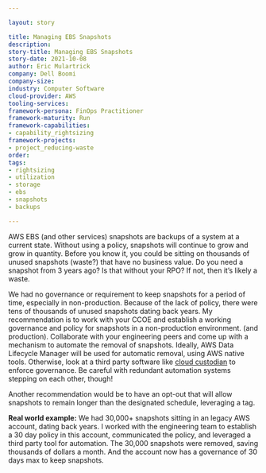 ```yaml
---

layout: story

title: Managing EBS Snapshots
description:
story-title: Managing EBS Snapshots
story-date: 2021-10-08
author: Eric Mulartrick
company: Dell Boomi
company-size:
industry: Computer Software
cloud-provider: AWS
tooling-services:
framework-persona: FinOps Practitioner
framework-maturity: Run
framework-capabilities:
- capability_rightsizing
framework-projects:
- project_reducing-waste
order:
tags:
- rightsizing
- utilization
- storage
- ebs
- snapshots
- backups

---
```


AWS EBS (and other services) snapshots are backups of a system at a current state.  Without using a policy, snapshots will continue to grow and grow in quantity.  Before you know it, you could be sitting on thousands of unused snapshots (waste?) that have no business value.  Do you need a snapshot from 3 years ago?  Is that without your RPO?  If not, then it’s likely a waste.  

We had no governance or requirement to keep snapshots for a period of time, especially in non-production.  Because of the lack of policy, there were tens of thousands of unused snapshots dating back years.  My recommendation is to work with your CCOE and establish a working governance and policy for snapshots in a non-production environment.  (and production).  Collaborate with your engineering peers and come up with a mechanism to automate the removal of snapshots.  Ideally, AWS Data Lifecycle Manager will be used for automatic removal, using AWS native tools.  Otherwise, look at a third party software like [cloud custodian](https://cloudcustodian.io/) to enforce governance.  Be careful with redundant automation systems stepping on each other, though!  

Another recommendation would be to have an opt-out that will allow snapshots to remain longer than the designated schedule, leveraging a tag.  

**Real world example:**  We had 30,000+ snapshots sitting in an legacy AWS account, dating back years.  I worked with the engineering team to establish a 30 day policy in this account, communicated the policy, and leveraged a third party tool for automation.  The 30,000 snapshots were removed, saving thousands of dollars a month.  And the account now has a governance of 30 days max to keep snapshots.
